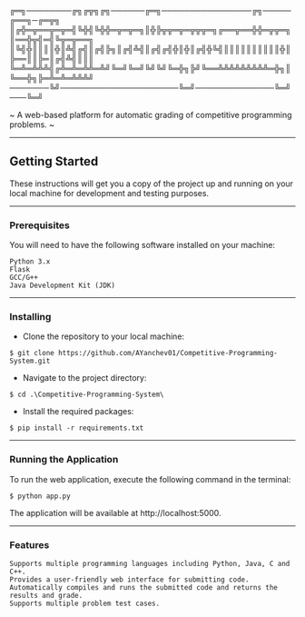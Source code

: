 
╔═╗────────╔╗╔╦╗╔╗──────╔═╗────────────────╔╗─────╔══╗─╔═╦╗
║╔╬═╦══╦═╦═╣╚╬╣╚╬╬═╦═╦═╗║╬╠╦╦═╦═╦╦╦═╗╔══╦══╬╬═╦╦═╗║══╬╦╣═╣╚╦═╦══╗
║╚╣╬║║║║╬║╩╣╔╣║╔╣╠╗║╔╣╩╣║╔╣╔╣╬║╬║╔╣╬╚╣║║║║║║║║║║╬║╠══║║╠═║╔╣╩╣║║║
╚═╩═╩╩╩╣╔╩═╩═╩╩═╩╝╚═╝╚═╝╚╝╚╝╚═╬╗╠╝╚══╩╩╩╩╩╩╩╩╩═╬╗║╚══╬╗╠═╩═╩═╩╩╩╝
───────╚╝─────────────────────╚═╝──────────────╚═╝───╚═╝

 ~ A web-based platform for automatic grading of competitive programming problems. ~

---
## Getting Started

These instructions will get you a copy of the project up and running on your local machine for development and testing purposes.

---
### Prerequisites

You will need to have the following software installed on your machine:

    Python 3.x
    Flask
    GCC/G++
    Java Development Kit (JDK)

---
### Installing

- Clone the repository to your local machine:

```
$ git clone https://github.com/AYanchev01/Competitive-Programming-System.git
```

- Navigate to the project directory:

```
$ cd .\Competitive-Programming-System\
```

- Install the required packages:

```
$ pip install -r requirements.txt
```

---
### Running the Application

To run the web application, execute the following command in the terminal:

```
$ python app.py
```

The application will be available at http://localhost:5000.

---
### Features

    Supports multiple programming languages including Python, Java, C and C++.
    Provides a user-friendly web interface for submitting code.
    Automatically compiles and runs the submitted code and returns the results and grade.
    Supports multiple problem test cases.
